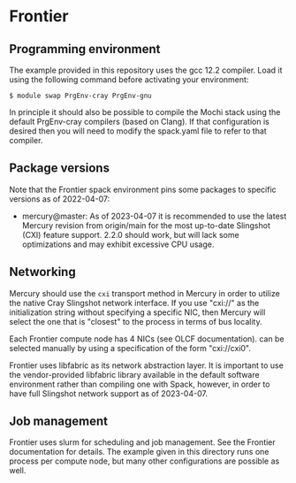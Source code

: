 Frontier
========


Programming environment
-----------------------

The example provided in this repository uses the gcc 12.2 compiler.  Load
it using the following command before activating your environment:

```
$ module swap PrgEnv-cray PrgEnv-gnu
```

In principle it should also be possible to compile the Mochi stack using the
default PrgEnv-cray compilers (based on Clang).  If that configuration is
desired then you will need to modify the spack.yaml file to refer to that
compiler.

Package versions
----------------

Note that the Frontier spack environment pins some packages to specific
versions as of 2022-04-07:

- mercury@master: As of 2023-04-07 it is recommended to use the latest Mercury
  revision from origin/main for the most up-to-date Slingshot (CXI) feature
  support.  2.2.0 should work, but will lack some optimizations and may
  exhibit excessive CPU usage.

Networking
----------

Mercury should use the `cxi` transport method in Mercury in order to utilize
the native Cray Slingshot network interface.  If you use "cxi://" as the
initialization string without specifying a specific NIC, then Mercury will
select the one that is "closest" to the process in terms of bus locality.

Each Frontier compute node has 4 NICs (see OLCF documentation).
can be selected manually by using a specification of the form "cxi://cxi0".

Frontier uses libfabric as its network abstraction layer.  It is important to
use the vendor-provided libfabric library available in the default software
environment rather than compiling one with Spack, however, in order to have
full Slingshot network support as of 2023-04-07.

Job management
--------------

Frontier uses slurm for scheduling and job management.  See the Frontier
documentation for details.  The example given in this directory runs one
process per compute node, but many other configurations are possible as
well.

